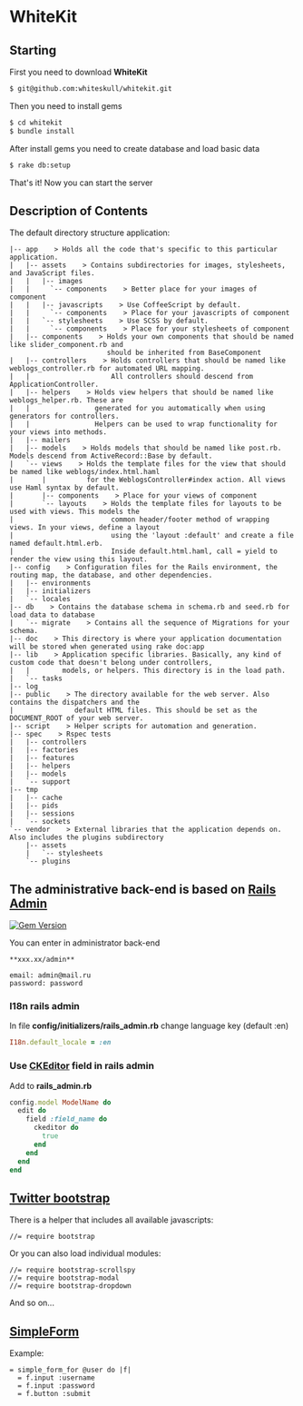 # WhiteKit

## Starting

First you need to download **WhiteKit**

```bash
$ git@github.com:whiteskull/whitekit.git
```

Then you need to install gems

```bash
$ cd whitekit
$ bundle install
```

After install gems you need to create database and load basic data

```bash
$ rake db:setup
```
That's it! Now you can start the server

## Description of Contents

The default directory structure application:

```
|-- app    > Holds all the code that's specific to this particular application.
|   |-- assets    > Contains subdirectories for images, stylesheets, and JavaScript files.
|   |   |-- images
|   |     `-- components    > Better place for your images of component
|   |   |-- javascripts    > Use CoffeeScript by default.
|   |     `-- components    > Place for your javascripts of component
|   |   `-- stylesheets    > Use SCSS by default.
|   |     `-- components    > Place for your stylesheets of component
|   |-- components    > Holds your own components that should be named like slider_component.rb and
                        should be inherited from BaseComponent
|   |-- controllers    > Holds controllers that should be named like weblogs_controller.rb for automated URL mapping.
|   |                    All controllers should descend from ApplicationController.
|   |-- helpers    > Holds view helpers that should be named like weblogs_helper.rb. These are
|   |                generated for you automatically when using generators for controllers.
|   |                Helpers can be used to wrap functionality for your views into methods.
|   |-- mailers
|   |-- models    > Holds models that should be named like post.rb. Models descend from ActiveRecord::Base by default.
|   `-- views    > Holds the template files for the view that should be named like weblogs/index.html.haml
|       |          for the WeblogsController#index action. All views use Haml syntax by default.
|       |-- components    > Place for your views of component
|       `-- layouts    > Holds the template files for layouts to be used with views. This models the
|                        common header/footer method of wrapping views. In your views, define a layout
|                        using the 'layout :default' and create a file named default.html.erb.
|                        Inside default.html.haml, call = yield to render the view using this layout.
|-- config    > Configuration files for the Rails environment, the routing map, the database, and other dependencies.
|   |-- environments
|   |-- initializers
|   `-- locales
|-- db    > Contains the database schema in schema.rb and seed.rb for load data to database
|   `-- migrate    > Contains all the sequence of Migrations for your schema.
|-- doc    > This directory is where your application documentation will be stored when generated using rake doc:app
|-- lib    > Application specific libraries. Basically, any kind of custom code that doesn't belong under controllers,
|   |        models, or helpers. This directory is in the load path.
|   `-- tasks
|-- log
|-- public    > The directory available for the web server. Also contains the dispatchers and the
|               default HTML files. This should be set as the DOCUMENT_ROOT of your web server.
|-- script    > Helper scripts for automation and generation.
|-- spec    > Rspec tests
|   |-- controllers
|   |-- factories
|   |-- features
|   |-- helpers
|   |-- models
|   `-- support
|-- tmp
|   |-- cache
|   |-- pids
|   |-- sessions
|   `-- sockets
`-- vendor    > External libraries that the application depends on. Also includes the plugins subdirectory
    |-- assets
    |   `-- stylesheets
    `-- plugins
```

## The administrative back-end is based on [Rails Admin][rails_admin]

[![Gem Version](https://badge.fury.io/rb/rails_admin.png)][gem]

[gem]: https://rubygems.org/gems/rails_admin
[rails_admin]: https://github.com/sferik/rails_admin

You can enter in administrator back-end

    **xxx.xx/admin**

```text
email: admin@mail.ru
password: password
```

### I18n rails admin

In file **config/initializers/rails_admin.rb** change language key (default :en)

```ruby
I18n.default_locale = :en
```

### Use [CKEditor][ckeditor] field in rails admin

[ckeditor]: https://github.com/galetahub/ckeditor

Add to **rails_admin.rb**

```ruby
config.model ModelName do
  edit do
    field :field_name do
      ckeditor do
        true
      end
    end
  end
end
```

## [Twitter bootstrap][bootstrap]

[bootstrap]: https://github.com/thomas-mcdonald/bootstrap-sass

There is a helper that includes all available javascripts:

    //= require bootstrap

Or you can also load individual modules:

    //= require bootstrap-scrollspy
    //= require bootstrap-modal
    //= require bootstrap-dropdown

And so on...

## [SimpleForm][simple_form]

[simple_form]: https://github.com/plataformatec/simple_form

Example:

```haml
= simple_form_for @user do |f|
  = f.input :username
  = f.input :password
  = f.button :submit
```